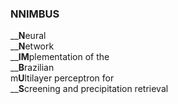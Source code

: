 ### NNIMBUS
__**N**eural <br>
__**N**etwork <br>
__**IM**plementation of the <br> 
__**B**razilian<br> 
m**U**ltilayer perceptron for <br>
__**S**creening and precipitation retrieval